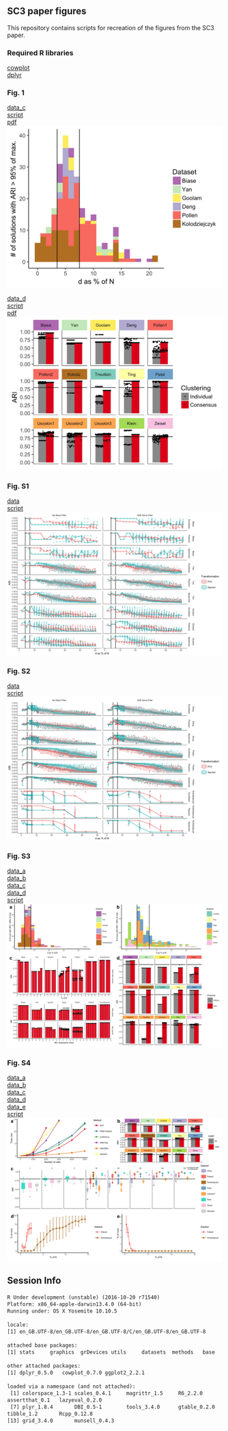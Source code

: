 ## SC3 paper figures
This repository contains scripts for recreation of the figures from the SC3 paper.

### Required R libraries

[cowplot](https://cran.r-project.org/web/packages/cowplot/index.html)  
[dplyr](https://cran.r-project.org/web/packages/dplyr/index.html)

### Fig. 1
[data_c](data/1c.csv)  
[script](1c.R)  
[pdf](pdf/1c.pdf)  
![](jpeg/1c.jpeg)

[data_d](data/1d.csv)  
[script](1d.R)  
[pdf](pdf/1d.pdf)  
![](jpeg/1d.jpeg)

### Fig. S1

[data](data/S1.csv)  
[script](S1.R)  
![](jpeg/S1.jpeg)

### Fig. S2

[data](data/S2.csv)  
[script](S2.R)  
![](jpeg/S2.jpeg)

### Fig. S3
[data_a](data/S3a.csv)  
[data_b](data/S3b.csv)  
[data_c](data/S3c.csv)  
[data_d](data/S3d.csv)  
[script](S3.R)  
![](jpeg/S3.jpeg)

### Fig. S4
[data_a](data/S4a.csv)  
[data_b](data/S4b.csv)  
[data_c](data/S4c.csv)  
[data_d](data/S4d.csv)  
[data_e](data/S4e.csv)  
[script](S4.R)  
![](jpeg/S4.jpeg)

## Session Info

```
R Under development (unstable) (2016-10-20 r71540)
Platform: x86_64-apple-darwin13.4.0 (64-bit)
Running under: OS X Yosemite 10.10.5

locale:
[1] en_GB.UTF-8/en_GB.UTF-8/en_GB.UTF-8/C/en_GB.UTF-8/en_GB.UTF-8

attached base packages:
[1] stats     graphics  grDevices utils     datasets  methods   base     

other attached packages:
[1] dplyr_0.5.0   cowplot_0.7.0 ggplot2_2.2.1

loaded via a namespace (and not attached):
 [1] colorspace_1.3-1 scales_0.4.1     magrittr_1.5     R6_2.2.0         assertthat_0.1   lazyeval_0.2.0  
 [7] plyr_1.8.4       DBI_0.5-1        tools_3.4.0      gtable_0.2.0     tibble_1.2       Rcpp_0.12.8     
[13] grid_3.4.0       munsell_0.4.3     
```
